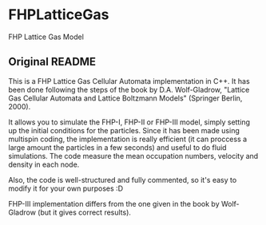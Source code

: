 # FHPLatticeGas
FHP Lattice Gas Model

## Original README

This is a FHP Lattice Gas Cellular Automata implementation in C++. It has been done following the steps of the book by D.A. Wolf-Gladrow,  "Lattice Gas Cellular Automata and Lattice Boltzmann Models" (Springer Berlin, 2000). 

It allows you to simulate the FHP-I, FHP-II or FHP-III model, simply setting up the initial conditions for the particles. Since it has been made using multispin coding, the implementation is really efficient (it can proccess a large amount the particles in a few seconds) and useful to do fluid simulations. The code measure the mean occupation numbers, velocity and density in each node.

Also, the code is well-structured and fully commented, so it's easy to modify it for your own purposes :D

FHP-III implementation differs from the one given in the book by Wolf-Gladrow (but it gives correct results). 

